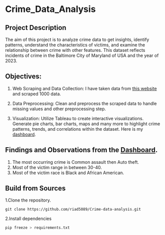 # Crime_Data_Analysis
## Project Description
The aim of this project is to analyze crime data to get insights, identify patterns, understand the characteristics of victims, and examine the relationship between crime with other features. This dataset reflects incidents of crime in the Baltimore City of Maryland of USA and the year of 2023.

## Objectives:

1. Web Scraping and Data Collection: I have taken data from [this website](https://data.baltimorecity.gov/datasets/baltimore::part-1-crime-data/about) and scraped 1000 data.
2. Data Preprocessing: Clean and preprocess the scraped data to handle missing values and other preprocessing step.

3. Visualization: Utilize Tableau to create interactive visualizations. Generate pie charts, bar charts, maps and many more to highlight crime patterns, trends, and correlations within the dataset. Here is my [dashboard](https://public.tableau.com/app/profile/md.abdur.sobhan.riad/viz/Crime_analysis_16873409234090/Dashboard1?publish=yes
).
## Findings and Observations from the [Dashboard](https://public.tableau.com/app/profile/md.abdur.sobhan.riad/viz/Crime_analysis_16873409234090/Dashboard1?publish=yes).

1. The most occurring crime is Common assault then Auto theft.
2. Most of the victim range in between 30-40.
3. Most of the victim race is Black and African American.

## Build from Sources
1.Clone the repository.
```beshv
git clone https://github.com/riad5089/Crime-data-analysis.git
```
2.Install dependencies
```bash
pip freeze > requirements.txt
```

